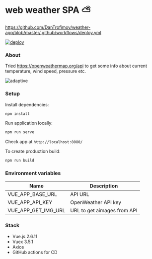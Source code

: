 # web weather SPA :partly_sunny:

https://github.com/DanTrofimov/weather-app/blob/master/.github/workflows/deploy.yml

[![deploy](https://github.com/DanTrofimov/weather-app/actions/workflows/deploy.yml/badge.svg?branch=master)](https://github.com/DanTrofimov/weather-app/actions/workflows/deploy.yml)
### About
Tried https://openweathermap.org/api to get some info about current temperature, wind speed, pressure etc.


![adaptive](https://github.com/chackydude/weather-app/raw/master/public/gifs/adaptive-2.gif)

### Setup

Install dependencies:
```bash
npm install
```
Run application locally:
```bash
npm run serve
```
Check app at `http://localhost:8080/`

To create production build:
```bash
npm run build
```
### Environment variables

| Name  | Description  |
|---|---|
| VUE_APP_BASE_URL  | API URL |
| VUE_APP_API_KEY  | OpenWeather API key |
| VUE_APP_GET_IMG_URL  | URL to get aimages from API |

### Stack

- Vue.js 2.6.11
- Vuex 3.5.1
- Axios
- GitHub actions for CD
